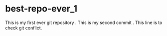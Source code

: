 # best-repo-ever_1

This is my first ever git repository .
This is my second commit .
This line is to check git conflict.